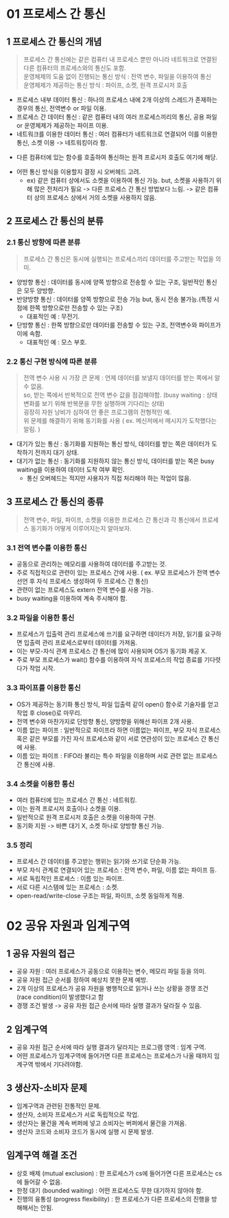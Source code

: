 # 01 프로세스 간 통신
## 1 프로세스 간 통신의 개념
> 프로세스 간 통신에는 같은 컴퓨터 내 프로세스 뿐만 아니라 네트워크로 연결된 다른 컴퓨터의 프로세스와의 통신도 포함.  
> 운영체제의 도움 없이 진행되는 통신 방식 : 전역 변수, 파일을 이용하여 통신  
> 운영체제가 제공하는 통신 방식 : 파이프, 소켓, 원격 프로시저 호출
- 프로세스 내부 데이터 통신 : 하나의 프로세스 내에 2개 이상의 스레드가 존재하는 경우의 통신, 전역변수 or 파일 이용.
- 프로세스 간 데이터 통신 : 같은 컴퓨터 내의 여러 프로세스끼리의 통신, 공용 파일 or 운영체제가 제공하는 파이프 이용.
- 네트워크를 이용한 데이터 통신 : 여러 컴퓨터가 네트워크로 연결되어 이를 이용한 통신, 소켓 이용 -> 네트워킹이라 함.
 + 다른 컴퓨터에 있는 함수를 호출하여 통신하는 원격 프로시저 호출도 여기에 해당.
- 어떤 통신 방식을 이용할지 결정 시 오버헤드 고려.
  + ex) 같은 컴퓨터 상에서도 소켓을 이용하여 통신 가능. but, 소켓을 사용하기 위해 많은 전처리가 필요 -> 다른 프로세스 간 통신 방법보다 느림. -> 같은 컴퓨터 상의 프로세스 상에서 거의 소켓을 사용하지 않음.  
## 2 프로세스 간 통신의 분류
### 2.1 통신 방향에 따른 분류
> 프로세스 간 통신은 동시에 실행되는 프로세스끼리 데이터를 주고받는 작업을 의미.
- 양방향 통신 : 데이터를 동시에 양쪽 방향으로 전송할 수 있는 구조, 일반적인 통신은 모두 양방향.
- 반양방향 통신 : 데이터를 양쪽 방향으로 전송 가능 but, 동시 전송 불가능.(특정 시점에 한쪽 방향으로만 전송할 수 있는 구조)
  + 대표적인 예 : 무전기.
- 단방향 통신 : 한쪽 방향으로만 데이터를 전송할 수 있는 구조, 전역변수와 파이프가 이에 속함.
  + 대표적인 예 : 모스 부호.
### 2.2 통신 구현 방식에 따른 분류
> 전역 변수 사용 시 가장 큰 문제 : 언제 데이터를 보낼지 데이터를 받는 쪽에서 알 수 없음.  
> so, 받는 쪽에서 반복적으로 전역 변수 값을 점검해야함. (busy waiting : 상태 변화를 보기 위해 반복문을 무한 실행하며 기다리는 상태)  
> 굉장히 자원 낭비가 심하여 안 좋은 프로그램의 전형적인 예.  
> 위 문제를 해결하기 위해 동기화를 사용 ( ex. 메신저에서 메시지가 도착했다는 알림. )
- 대기가 있는 통신 : 동기화를 지원하는 통신 방식, 데이터를 받는 쪽은 데이터가 도착하기 전까지 대기 상태.
- 대기가 없는 통신 : 동기화를 지원하지 않는 통신 방식, 데이터를 받는 쪽은 busy waiting을 이용하여 데이터 도착 여부 확인.
  + 통신 오버헤드는 적지만 사용자가 직접 처리해야 하는 작업이 많음.  
## 3 프로세스 간 통신의 종류
> 전역 변수, 파일, 파이프, 소켓을 이용한 프로세스 간 통신과 각 통신에서 프로세스 동기화가 어떻게 이루어지는지 알아보자.
### 3.1 전역 변수를 이용한 통신
- 공동으로 관리하는 메모리를 사용하여 데이터를 주고받는 것.
- 주로 직접적으로 관련이 있는 프로세스 간에 사용. ( ex. 부모 프로세스가 전역 변수 선언 후 자식 프로세스 생성하여 두 프로세스 간 통신)
- 관련이 없는 프로세스도 extern 전역 변수를 사용 가능.
- busy waiting을 이용하여 계속 주시해야 함.
### 3.2 파일을 이용한 통신
- 프로세스가 입출력 관리 프로세스에 쓰기를 요구하면 데이터가 저장, 읽기를 요구하면 입출력 관리 프로세스로부터 데이터를 가져옴.
- 이는 부모-자식 관계 프로세스 간 통신에 많이 사용되며 OS가 동기화 제공 X.
- 주로 부모 프로세스가 wait() 함수를 이용하여 자식 프로세스의 작업 종료를 기다렷다가 작업 시작.
### 3.3 파이프를 이용한 통신
- OS가 제공하는 동기화 통신 방식, 파일 입출력 같이 open() 함수로 기술자를 얻고 작업 후 close()로 마무리.
- 전역 변수와 마찬가지로 단방향 통신, 양방향을 위해선 파이프 2개 사용.
- 이름 없는 파이프 : 일반적으로 파이프라 하면 이름없는 파이프, 부모 자식 프로세스 혹은 같은 부모를 가진 자식 프로세스와 같이 서로 연관성이 있는 프로세스 간 통신에 사용.
- 이름 있는 파이프 : FIFO라 불리는 특수 파일을 이용하며 서로 관련 없는 프로세스 간 통신에 사용.
### 3.4 소켓을 이용한 통신
- 여러 컴퓨터에 있는 프로세스 간 통신 : 네트워킹.
- 이는 원격 프로시저 호출이나 소켓을 이용.
- 일반적으로 원격 프로시저 호출은 소켓을 이용하여 구현.
- 동기화 지원 -> 바쁜 대기 X, 소켓 하나로 양방향 통신 가능.
### 3.5 정리
- 프로세스 간 데이터를 주고받는 행위는 읽기와 쓰기로 단순화 가능.
- 부모 자식 관계로 연결되어 있는 프로세스 : 전역 변수, 파일, 이름 없는 파이프 등.
- 서로 독립적인 프로세스 : 이름 있는 파이프.
- 서로 다른 시스템에 있는 프로세스 : 소켓.
- open-read/write-close 구조는 파일, 파이프, 소켓 동일하게 적용.
# 02 공유 자원과 임계구역
## 1 공유 자원의 접근
- 공유 자원 : 여러 프로세스가 공동으로 이용하는 변수, 메모리 파일 등을 의미.
- 공유 자원 접근 순서를 정하여 예상치 못한 문제 예방.
- 2개 이상의 프로세스가 공유 자원을 병행적으로 읽거나 쓰는 상황을 경쟁 조건(race condition)이 발생했다고 함
- 경쟁 조건 발생 -> 공유 자원 접근 순서에 따라 실행 결과가 달라질 수 있음.
## 2 임계구역
- 공유 자원 접근 순서에 따라 실행 결과가 달라지는 프로그램 영역 : 임계 구역.
- 어떤 프로세스가 임계구역에 들어가면 다른 프로세스는 프로세스가 나올 때까지 임계구역 밖에서 기다려야함.
## 3 생산자-소비자 문제
- 임계구역과 관련된 전통적인 문제.
- 생산자, 소비자 프로세스가 서로 독립적으로 작업.
- 생산자는 물건을 계속 버퍼에 넣고 소비자는 버퍼에서 물건을 가져옴.
- 생산자 코드와 소비자 코드가 동시에 실행 시 문제 발생.
## 임계구역 해결 조건
- 상호 배제 (mutual exclusion) : 한 프로세스가 cs에 들어가면 다른 프로세스는 cs에 들어갈 수 없음.
- 한정 대기 (bounded waiting) : 어떤 프로세스도 무한 대기하지 않아야 함.
- 진행의 융통성 (progress flexibility) : 한 프로세스가 다른 프로세스의 진행을 방해해서는 안됨.
                                                                                                                                                                                                                                                                                       







